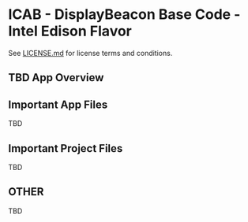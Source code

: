 ICAB - DisplayBeacon Base Code - Intel Edison Flavor
======================================================

See [LICENSE.md](LICENSE.md) for license terms and conditions.

TBD
App Overview
------------


Important App Files
-------------------

TBD

Important Project Files
-----------------------
TBD

OTHER
----------------------------

TBD
